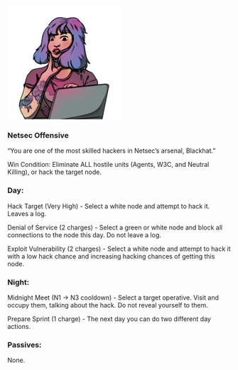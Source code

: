 ![blackhat.png](Images/blackhat.png)

### **Netsec Offensive**

“You are one of the most skilled hackers in Netsec’s arsenal, Blackhat.”

Win Condition: Eliminate ALL hostile units (Agents, W3C, and Neutral Killing), or hack the target node.

### **Day:**

Hack Target (Very High) - Select a white node and attempt to hack it. Leaves a log.

Denial of Service (2 charges) - Select a green or white node and block all connections to the node this day. Do not leave a log.

Exploit Vulnerability (2 charges) - Select a white node and attempt to hack it with a low hack chance and increasing hacking chances of getting this node.

### **Night:**

Midnight Meet (N1 -> N3 cooldown) - Select a target operative. Visit and occupy them, talking about the hack. Do not reveal yourself to them.

Prepare Sprint (1 charge) - The next day you can do two different day actions.

### **Passives:**

None.